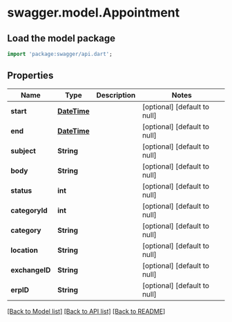 # swagger.model.Appointment

## Load the model package
```dart
import 'package:swagger/api.dart';
```

## Properties
Name | Type | Description | Notes
------------ | ------------- | ------------- | -------------
**start** | [**DateTime**](DateTime.md) |  | [optional] [default to null]
**end** | [**DateTime**](DateTime.md) |  | [optional] [default to null]
**subject** | **String** |  | [optional] [default to null]
**body** | **String** |  | [optional] [default to null]
**status** | **int** |  | [optional] [default to null]
**categoryId** | **int** |  | [optional] [default to null]
**category** | **String** |  | [optional] [default to null]
**location** | **String** |  | [optional] [default to null]
**exchangeID** | **String** |  | [optional] [default to null]
**erpID** | **String** |  | [optional] [default to null]

[[Back to Model list]](../README.md#documentation-for-models) [[Back to API list]](../README.md#documentation-for-api-endpoints) [[Back to README]](../README.md)


